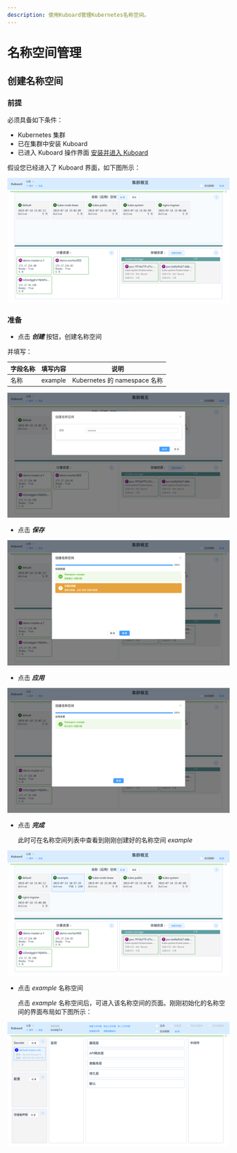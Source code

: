```yaml
---
description: 使用Kuboard管理Kubernetes名称空间。
---
```


# 名称空间管理

## 创建名称空间

### 前提

必须具备如下条件：

* Kubernetes 集群
* 已在集群中安装 Kuboard
* 已进入 Kuboard 操作界面 [安装并进入 Kuboard](/install/install-dashboard.html)



假设您已经进入了 Kuboard 界面，如下图所示：

![Kubernetes教程：Kuboard界面](./namespace-create.assets/image-20190723105606081.png)



### 准备

* 点击 ***创建*** 按钮，创建名称空间

并填写：

| 字段名称 | 填写内容 | 说明                         |
| -------- | -------- | ---------------------------- |
| 名称     | example  | Kubernetes 的 namespace 名称 |

![Kubernetes教程：Kuboard创建名称空间](./namespace-create.assets/image-20190723105644937.png)

* 点击 ***保存*** 

![Kubernetes教程：Kuboard保存名称空间](./namespace-create.assets/image-20190723105722999.png)

* 点击 ***应用***

![Kubernetes教程：Kuboard保存名称空间-应用](./namespace-create.assets/image-20190723105748435.png)

* 点击 ***完成***

  此时可在名称空间列表中查看到刚刚创建好的名称空间 *example*

![Kubernetes教程：Kuboard创建名称空间完成](./namespace-create.assets/image-20190723105809872.png)

* 点击 *example* 名称空间

  点击 *example* 名称空间后，可进入该名称空间的页面。刚刚初始化的名称空间的界面布局如下图所示：

![Kubernetes教程：Kuboard进入名称空间页](./namespace-create.assets/image-20190723105830318.png)
